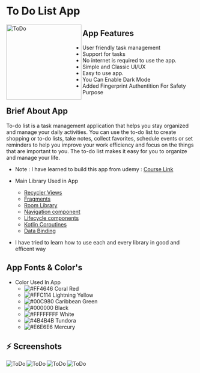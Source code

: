 # To Do List App

<img align="left"  height="200px" width="200px" alt="ToDo"  src="https://i.imgur.com/FYUCldW.png"/>

##  App Features

- User friendly task management
- Support for tasks
- No internet is required to use the app.
- Simple and Classic UI/UX
- Easy to use app.
- You Can Enable Dark Mode 
- Added Fingerprint Authentition For Safety Purpose

##  Brief About App

To-do list is a task management application that helps you stay organized and manage your daily activities. You can use the to-do list to create shopping or to-do lists, take notes, collect favorites, schedule events or set reminders to help you improve your work efficiency and focus on the things that are important to you. The to-do list makes it easy for you to organize and manage your life.

- Note : I have learned to build this app from udemy : [Course Link](https://www.udemy.com/course/to-do-app-clean-architecture-android-development-kotlin/?referralCode=9836891EDBD1479ECF50)

- Main Library Used in App
    - [Recycler Views](https://www.javatpoint.com/android-recyclerview-list-example)
    - [Fragments](https://developer.android.com/guide/fragments)
    - [Room Library](https://developer.android.com/training/data-storage/room)
    - [Navigation component](https://developer.android.com/guide/navigation/navigation-getting-started)
    - [Lifecycle components](https://developer.android.com/topic/libraries/architecture/lifecycle)
    - [Kotlin Coroutines](https://developer.android.com/kotlin/coroutines)
    - [Data Binding](https://developer.android.com/topic/libraries/data-binding)

- I have tried to learn how to use each and every library in good and efficent way

## App Fonts & Color's

- Color Used In App
    - ![#FF4646](https://via.placeholder.com/15/FF4646/000000?text=+) Coral Red
    - ![#FFC114](https://via.placeholder.com/15/FFC114/000000?text=+) Lightning Yellow
    - ![#00C980](https://via.placeholder.com/15/00C980/000000?text=+) Caribbean Green
    - ![#000000](https://via.placeholder.com/15/000000/000000?text=+) Black
    - ![#FFFFFFFF](https://via.placeholder.com/15/FFFFFFFF/000000?text=+) White
    - ![#4B4B4B](https://via.placeholder.com/15/#4B4B4B/000000?text=+) Tundora
    - ![#E6E6E6](https://via.placeholder.com/15/#E6E6E6/000000?text=+) Mercury

## :zap: Screenshots

  <img align="left" alt="ToDo"  src="https://i.imgur.com/SNR9Szo.png">
  <img align="left" alt="ToDo"  src="https://i.imgur.com/7V15xd6.png">
  <img align="left" alt="ToDo"  src="https://i.imgur.com/7IblE3Q.png">
  <img align="left" alt="ToDo"  src="https://i.imgur.com/YVqymMR.png">
<br />

